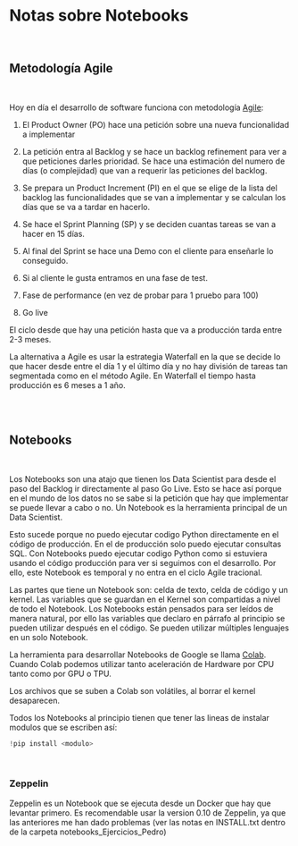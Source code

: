 # Notas sobre Notebooks

<br>

## Metodología Agile
<br>

Hoy en día el desarrollo de software funciona con metodología [Agile][Agile]:

1. El Product Owner (PO) hace una petición sobre una nueva funcionalidad a implementar
   
2. La petición entra al Backlog y se hace un backlog refinement para ver a que peticiones darles prioridad. Se hace una estimación del numero de días (o complejidad) que van a requerir las peticiones del backlog.
3. Se prepara un Product Increment (PI) en el que se elige de la lista del backlog las funcionalidades que se van a implementar y se calculan los días que se va a tardar en hacerlo.
4. Se hace el Sprint Planning (SP) y se deciden cuantas tareas se van a hacer en 15 días.
5. Al final del Sprint se hace una Demo con el cliente para enseñarle lo conseguido.
6. Si al cliente le gusta entramos en una fase de test.
7. Fase de performance (en vez de probar para 1 pruebo para 100)
8. Go live

El ciclo desde que hay una petición hasta que va a producción tarda entre 2-3 meses.


La alternativa a Agile es usar la estrategia Waterfall en la que se decide lo que hacer desde entre el día 1 y el último día y no hay división de tareas tan segmentada como en el método Agile. En Waterfall el tiempo hasta producción es 6 meses a 1 año.

<br>
<br>




## Notebooks
<br>

Los Notebooks son una atajo que tienen los Data Scientist para desde el paso del Backlog ir directamente al paso Go Live. Esto se hace así porque en el mundo de los datos no se sabe si la petición que hay que implementar se puede llevar a cabo o no. Un Notebook es la herramienta principal de un Data Scientist.


Esto sucede porque no puedo ejecutar codigo Python directamente en el código de producción. En el de producción solo puedo ejecutar consultas SQL. Con Notebooks puedo ejecutar codigo Python como si estuviera usando el código producción para ver si seguimos con el desarrollo. Por ello, este Notebook es temporal y no entra en el ciclo Agile tracional.


Las partes que tiene un Notebook son: celda de texto, celda de código y un kernel. Las variables que se guardan en el Kernel son compartidas a nivel de todo el Notebook. Los Notebooks están pensados para ser leídos de manera natural, por ello las variables que declaro en párrafo al principio se pueden utilizar después en el código. Se pueden utilizar múltiples lenguajes en un solo Notebook.



La herramienta para desarrollar Notebooks de Google se llama [Colab][colab]. Cuando Colab podemos utilizar tanto aceleración de Hardware por CPU tanto como por GPU o TPU. 


Los archivos que se suben a Colab son volátiles, al borrar el kernel desaparecen.



Todos los Notebooks al principio tienen que tener las lineas de instalar modulos que se escriben así:

```py
!pip install <modulo>
```


<br>

### Zeppelin

Zeppelin es un Notebook que se ejecuta desde un Docker que hay que levantar primero. Es recomendable usar la version 0.10 de Zeppelin, ya que las anteriores me han dado problemas (ver las notas en INSTALL.txt dentro de la carpeta notebooks_Ejercicios_Pedro)







[Agile]: <https://www.atlassian.com/agile#:~:text=Agile%20isn't%20defined%20by,feedback%20cycles%20and%20continuous%20improvement.>

[colab]: <https://colab.research.google.com/>
